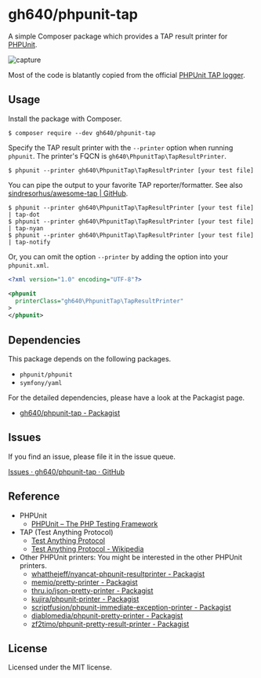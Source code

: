 # gh640/phpunit-tap

A simple Composer package which provides a TAP result printer for [PHPUnit](https://github.com/sebastianbergmann/phpunit).

![capture](https://raw.githubusercontent.com/gh640/phpunit-tap/master/assets/capture.gif)

Most of the code is blatantly copied from the official [PHPUnit TAP logger](https://github.com/sebastianbergmann/phpunit/blob/5.7/src/Util/Log/TAP.php).


## Usage

Install the package with Composer.

    $ composer require --dev gh640/phpunit-tap

Specify the TAP result printer with the `--printer` option when running `phpunit`. The printer's FQCN is `gh640\PhpunitTap\TapResultPrinter`.

    $ phpunit --printer gh640\PhpunitTap\TapResultPrinter [your test file]

You can pipe the output to your favorite TAP reporter/formatter. See also <a href="https://github.com/sindresorhus/awesome-tap">sindresorhus/awesome-tap | GitHub</a>.

    $ phpunit --printer gh640\PhpunitTap\TapResultPrinter [your test file] | tap-dot
    $ phpunit --printer gh640\PhpunitTap\TapResultPrinter [your test file] | tap-nyan
    $ phpunit --printer gh640\PhpunitTap\TapResultPrinter [your test file] | tap-notify

Or, you can omit the option `--printer` by adding the option into your `phpunit.xml`.

```xml
<?xml version="1.0" encoding="UTF-8"?>

<phpunit
  printerClass="gh640\PhpunitTap\TapResultPrinter"
>
</phpunit>
```


## Dependencies

This package depends on the following packages.

- `phpunit/phpunit`
- `symfony/yaml`

For the detailed dependencies, please have a look at the Packagist page.

- <a href="https://packagist.org/packages/gh640/phpunit-tap">gh640/phpunit-tap - Packagist</a>


## Issues

If you find an issue, please file it in the issue queue.

<a href="/gh640/phpunit-tap/issues">Issues · gh640/phpunit-tap · GitHub</a>


## Reference

- PHPUnit
    - <a href="https://phpunit.de/">PHPUnit – The PHP Testing Framework</a>
- TAP (Test Anything Protocol)
    - <a href="https://testanything.org/">Test Anything Protocol</a>
    - <a href="https://en.wikipedia.org/wiki/Test_Anything_Protocol">Test Anything Protocol - Wikipedia</a>
- Other PHPUnit printers: You might be interested in the other PHPUnit printers.
    - <a href="https://packagist.org/packages/whatthejeff/nyancat-phpunit-resultprinter">whatthejeff/nyancat-phpunit-resultprinter - Packagist</a>
    - <a href="https://packagist.org/packages/memio/pretty-printer">memio/pretty-printer - Packagist</a>
    - <a href="https://packagist.org/packages/thru.io/json-pretty-printer">thru.io/json-pretty-printer - Packagist</a>
    - <a href="https://packagist.org/packages/kujira/phpunit-printer">kujira/phpunit-printer - Packagist</a>
    - <a href="https://packagist.org/packages/scriptfusion/phpunit-immediate-exception-printer">scriptfusion/phpunit-immediate-exception-printer - Packagist</a>
    - <a href="https://packagist.org/packages/diablomedia/phpunit-pretty-printer">diablomedia/phpunit-pretty-printer - Packagist</a>
    - <a href="https://packagist.org/packages/zf2timo/phpunit-pretty-result-printer">zf2timo/phpunit-pretty-result-printer - Packagist</a>


## License

Licensed under the MIT license.
